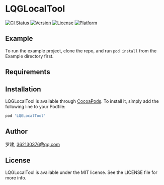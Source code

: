 # LQGLocalTool

[![CI Status](https://img.shields.io/travis/罗建/LQGLocalTool.svg?style=flat)](https://travis-ci.org/罗建/LQGLocalTool)
[![Version](https://img.shields.io/cocoapods/v/LQGLocalTool.svg?style=flat)](https://cocoapods.org/pods/LQGLocalTool)
[![License](https://img.shields.io/cocoapods/l/LQGLocalTool.svg?style=flat)](https://cocoapods.org/pods/LQGLocalTool)
[![Platform](https://img.shields.io/cocoapods/p/LQGLocalTool.svg?style=flat)](https://cocoapods.org/pods/LQGLocalTool)

## Example

To run the example project, clone the repo, and run `pod install` from the Example directory first.

## Requirements

## Installation

LQGLocalTool is available through [CocoaPods](https://cocoapods.org). To install
it, simply add the following line to your Podfile:

```ruby
pod 'LQGLocalTool'
```

## Author

罗建, 362130376@qq.com

## License

LQGLocalTool is available under the MIT license. See the LICENSE file for more info.
